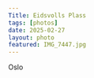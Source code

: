 ```yaml
---
Title: Eidsvolls Plass
tags: [photos]
date: 2025-02-27
layout: photo
featured: IMG_7447.jpg
---
```

Oslo